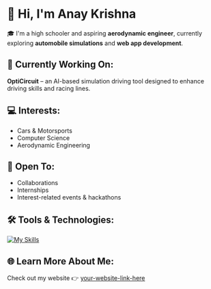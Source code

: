 # 👋 Hi, I'm Anay Krishna

🎓 I'm a high schooler and aspiring **aerodynamic engineer**, currently exploring **automobile simulations** and **web app development**.

## 🏁 Currently Working On:
**OptiCircuit** – an AI-based simulation driving tool designed to enhance driving skills and racing lines.

## 💻 Interests:
- Cars & Motorsports  
- Computer Science  
- Aerodynamic Engineering  

## 🤝 Open To:
- Collaborations  
- Internships  
- Interest-related events & hackathons  

## 🛠️ Tools & Technologies:
[![My Skills](https://skillicons.dev/icons?i=js,html,css,java,cs)](https://skillicons.dev)

## 🌐 Learn More About Me:
Check out my website 👉 [your-website-link-here](https://anaykr15hn4.github.io/mypage/)
